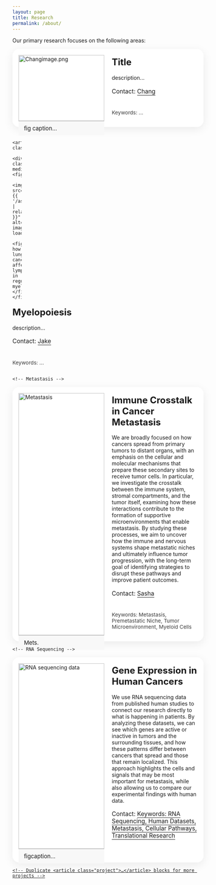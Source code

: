 ```yaml
---
layout: page
title: Research
permalink: /about/
---
```


Our primary research focuses on the following areas:

<style>
  :root{
    --maxw: 1100px;
    --gap: 1.25rem;
    --radius: 18px;
    --shadow: 0 6px 24px rgba(0,0,0,.08);
  }
  @media (prefers-color-scheme: dark){
    :root{ --shadow: 0 6px 24px rgba(0,0,0,.35); }
  }
  .research-wrap{ 
    box-sizing:border-box; 
    max-width: var(--maxw); 
    margin: 0 auto; 
    padding: 2rem 1rem 4rem; 
    font-family: ui-sans-serif, system-ui, -apple-system, Segoe UI, Roboto, Helvetica, Arial, "Apple Color Emoji", "Segoe UI Emoji";
    line-height: 1.6;
  }
  .research-heading{
    font-size: clamp(2.25rem, 4vw, 3.5rem);
    font-weight: 500;
    letter-spacing: .5px;
    text-align: center;
    margin: 0 0 2rem 0;
  }
  .research-grid{
    display: grid;
    grid-template-columns: repeat(12, 1fr);
    gap: var(--gap);
  }
  .project{
    grid-column: 1 / -1; /* full width on mobile */
    display: grid;
    grid-template-columns: 1fr; /* stacked on mobile */
    gap: var(--gap);
    padding: 1rem; 
    border-radius: var(--radius);
    box-shadow: var(--shadow);
    background: color-mix(in oklab, Canvas 96%, black 0%);
  }
  @media (min-width: 900px){
    .project{ grid-template-columns: 6fr 6fr; }
    /* alternate media on left/right for visual rhythm */
    .project:nth-child(even) .project-media{ order: 2; }
  }
  .project-media figure{ 
    margin:0; 
    border-radius:0;
    overflow:hidden; 
    background: none;
    border: none;
  }
  .project-media img{
    width: 100%; height: auto; display:block; object-fit: cover; 
    transition: transform .35s ease;
  }
  .project-media:hover img{ transform: scale(1.02); }
  .project-media figcaption{
    font-size: .925rem;
    padding: .6rem .9rem; 
    border-top: 1px solid color-mix(in oklab, CanvasText 20%, Canvas 85%);
    background: color-mix(in oklab, Canvas 96%, black 2%);
  }
  .project-body{ display:flex; flex-direction:column; gap:.6rem; }
  .project-title{ 
    font-weight: 600; 
    font-size: clamp(1.15rem, 1.2rem + .5vw, 1.6rem); 
    margin: .25rem 0 .25rem; 
  }
  .project-summary{ margin: 0.25rem 0 0.5rem; }
  .project-contact{ margin-top: auto; font-size: .975rem; }
  .project-contact a{ text-decoration: none; border-bottom: 1px solid currentColor; }
  .project-tags{ font-size: .85rem; opacity:.85; }
</style>

  <div class="research-grid">
    <!-- Chang-->
    <article class="project">
      <div class="project-media">
        <figure>
          <img src="/assets/Changimage.png" alt="Changimage.png" loading="lazy"/>
          <figcaption>fig caption...</figcaption>
        </figure>
      </div>
      <div class="project-body">
        <h2 class="project-title"><strong>Title</strong></h2>
        <p class="project-summary">description...</p>
        <p class="project-contact">Contact: <a href="mailto:chang.zhang@yale.edu">Chang</a></p>
        <p class="project-tags">Keywords: ... </p>
      </div>
    </article>

<!-- Myelopoiesis -->
    <article class="project">
      <div class="project-media">
    <figure>
      <img src="{{ '/assets/jakeimage.jpg' | relative_url }}" alt="myelopoiesis image" loading="lazy"/>
      <figcaption>"Understanding how lung cancer affects lymphocytes in regulating myelopoiesis."</figcaption>
    </figure>
  </div>
      <div class="project-body">
        <h2 class="project-title"><strong>Myelopoiesis</strong></h2>
        <p class="project-summary">description...</p>
        <p class="project-contact">Contact: <a href="mailto:jak.fontaine@yale.edu">Jake</a></p>
        <p class="project-tags">Keywords: ... </p>
      </div>
    </article>
    
    <!-- Metastasis -->
   <article class="project">
  <div class="project-media">
    <figure>
      <img src="{{ '/assets/sashaimage.png' | relative_url }}" alt="Metastasis" loading="lazy"/>
      <figcaption>Mets.</figcaption>
    </figure>
  </div>
  <div class="project-body">
    <h2 class="project-title"><strong>Immune Crosstalk in Cancer Metastasis</strong></h2>
    <p class="project-summary"> We are broadly focused on how cancers spread from primary tumors to distant organs, with an emphasis on the cellular and molecular mechanisms that prepare these secondary sites to receive tumor cells. In particular, we investigate the crosstalk between the immune system, stromal compartments, and the tumor itself, examining how these interactions contribute to the formation of supportive microenvironments that enable metastasis. By studying these processes, we aim to uncover how the immune and nervous systems shape metastatic niches and ultimately influence tumor progression, with the long-term goal of identifying strategies to disrupt these pathways and improve patient outcomes.</p>
    <p class="project-contact">Contact: <a href="mailto:sasha.coates-park@yale.edu">Sasha</a></p>
    <p class="project-tags">Keywords: Metastasis, Premetastatic Niche, Tumor Microenvironment, Myeloid Cells </p>
  </div>
</article>

    <!-- RNA Sequencing -->
<article class="project">
  <div class="project-media">
    <figure>
      <img src="{{ '/assets/eduardoimage.png' | relative_url }}" alt="RNA sequencing data" loading="lazy"/>
      <figcaption>figcaption...</figcaption>
    </figure>
  </div>
  <div class="project-body">
    <h2 class="project-title"><strong>Gene Expression in Human Cancers</strong></h2>
    <p class="project-summary">We use RNA sequencing data from published human studies to connect our research directly to what is happening in patients. By analyzing these datasets, we can see which genes are active or inactive in tumors and the surrounding tissues, and how these patterns differ between cancers that spread and those that remain localized. This approach highlights the cells and signals that may be most important for metastasis, while also allowing us to compare our experimental findings with human data.</p>
    <p class="project-contact">Contact: <a href="mailto:eduardo.menotisilva@yale.edu>Eduardo</a></p>
    <p class="project-tags">Keywords: RNA Sequencing, Human Datasets, Metastasis, Cellular Pathways, Translational Research</p>
  </div>
</article>

    <!-- Duplicate <article class="project">…</article> blocks for more projects -->

  </div>
